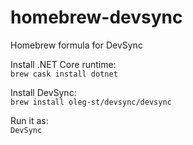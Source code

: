 # homebrew-devsync
Homebrew formula for DevSync

Install .NET Core runtime:  
`brew cask install dotnet`

Install DevSync:  
`brew install oleg-st/devsync/devsync`

Run it as:  
`DevSync`
